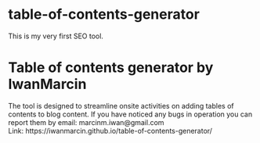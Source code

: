 # table-of-contents-generator
This is my very first SEO tool. 

<h1>Table of contents generator by IwanMarcin</h1>
The tool is designed to streamline onsite activities on adding tables of contents to blog content.
If you have noticed any bugs in operation you can report them by email: marcinm.iwan@gmail.com<br>
Link: https://iwanmarcin.github.io/table-of-contents-generator/
